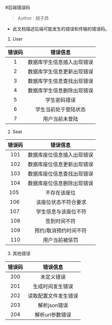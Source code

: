#后端错误码

> Author : 胡子昂

- 此文档描述后端可能发生的错误和传输的错误码。

1. User

| 错误码 |          错误信息          |
| :----: | :------------------------: |
|   1    | 数据库学生信息插入出现错误 |
|   2    | 数据库学生信息更新出现错误 |
|   3    | 数据库学生信息查找出现错误 |
|   4    | 数据库学生信息删除出现错误 |
|   5    |        学生密码错误        |
|   6    |    学生当前处于登陆状态    |
|   7    |       用户当前未登陆       |

2. Seat


| 错误码 |          错误信息          |
| :----: | :------------------------: |
|  101   | 数据库座位信息插入出现错误 |
|  102   | 数据库座位信息更新出现错误 |
|  103   | 数据库座位信息查找出现错误 |
|  104   | 数据库座位信息删除出现错误 |
|  105   |        不存在该座位        |
|  106   |    该座位状态不符合要求   |
|  107   |    学生信息与该座位不符   |
| 108 | 签到时间不符 |
| 109 | 预约/取消预约时间不符 |
| 110 | 用户当前被惩罚 |

3. 其他错误

| 错误码 |       错误信息       |
| :----: | :------------------: |
|  200   |      未定义错误      |
|  201   |   生成时间发生错误   |
|  202   | 读取配置文件发生错误 |
|  203   |     解析json错误     |
|  204   |   解析url参数错误    |
